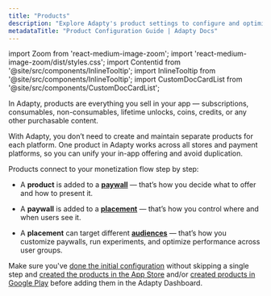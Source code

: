 ```yaml
---
title: "Products"
description: "Explore Adapty's product settings to configure and optimize in-app purchases and subscriptions."
metadataTitle: "Product Configuration Guide | Adapty Docs"
---
```


import Zoom from 'react-medium-image-zoom';
import 'react-medium-image-zoom/dist/styles.css';
import Contentid from '@site/src/components/InlineTooltip';
import InlineTooltip from '@site/src/components/InlineTooltip';
import CustomDocCardList from '@site/src/components/CustomDocCardList';

<CustomDocCardList />

In Adapty, products are everything you sell in your app — subscriptions, consumables, non-consumables, lifetime unlocks, coins, credits, or any other purchasable content.

With Adapty, you don’t need to create and maintain separate products for each platform. One product in Adapty works across all stores and payment platforms, so you can unify your in-app offering and avoid duplication.

Products connect to your monetization flow step by step:

- A **product** is added to a **[paywall](paywalls.md)** — that’s how you decide what to offer and how to present it.

- A **paywall** is added to a **[placement](placements.md)** — that’s how you control where and when users see it.

- A **placement** can target different **[audiences](audience.md)** — that’s how you customize paywalls, run experiments, and optimize performance across user groups.

Make sure you've [done the initial configuration](quickstart) without skipping a single step and [created the products in the App Store](app-store-products) and/or [created products in Google Play](android-products) before adding them in the Adapty Dashboard.


